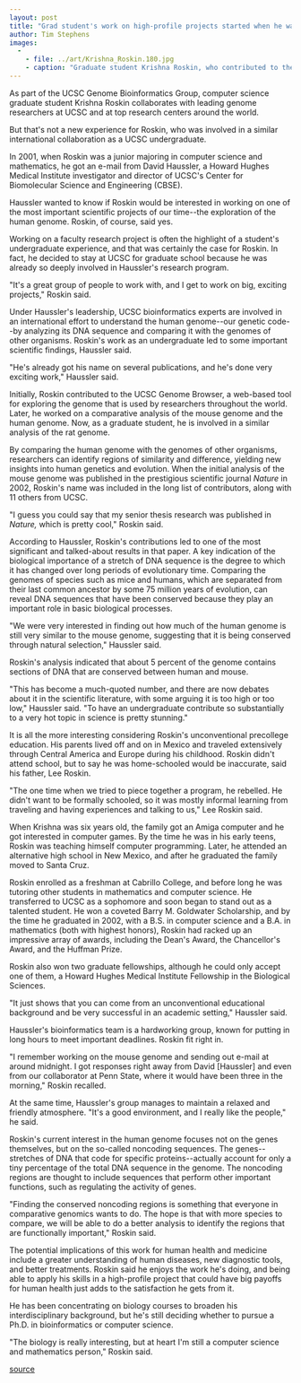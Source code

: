 ```yaml
---
layout: post
title: "Grad student's work on high-profile projects started when he was an undergraduate"
author: Tim Stephens
images:
  -
    - file: ../art/Krishna_Roskin.180.jpg
    - caption: "Graduate student Krishna Roskin, who contributed to the UCSC Genome Browser while an undergraduate at UCSC, is now involved in a comparative analysis of the rat genome and the human genome. Photo: Tim Stephens"
---
```


As part of the UCSC Genome Bioinformatics Group, computer science graduate student Krishna Roskin collaborates with leading genome researchers at UCSC and at top research centers around the world.

But that's not a new experience for Roskin, who was involved in a similar international collaboration as a UCSC undergraduate.  

In 2001, when Roskin was a junior majoring in computer science and mathematics, he got an e-mail from David Haussler, a Howard Hughes Medical Institute investigator and director of UCSC's Center for Biomolecular Science and Engineering (CBSE).

Haussler wanted to know if Roskin would be interested in working on one of the most important scientific projects of our time--the exploration of the human genome. Roskin, of course, said yes.   

Working on a faculty research project is often the highlight of a student's undergraduate experience, and that was certainly the case for Roskin. In fact, he decided to stay at UCSC for graduate school because he was already so deeply involved in Haussler's research program.   

"It's a great group of people to work with, and I get to work on big, exciting projects," Roskin said.   

Under Haussler's leadership, UCSC bioinformatics experts are involved in an international effort to understand the human genome--our genetic code--by analyzing its DNA sequence and comparing it with the genomes of other organisms. Roskin's work as an undergraduate led to some important scientific findings, Haussler said.   

"He's already got his name on several publications, and he's done very exciting work," Haussler said.   

Initially, Roskin contributed to the UCSC Genome Browser, a web-based tool for exploring the genome that is used by researchers throughout the world. Later, he worked on a comparative analysis of the mouse genome and the human genome. Now, as a graduate student, he is involved in a similar analysis of the rat genome.   

By comparing the human genome with the genomes of other organisms, researchers can identify regions of similarity and difference, yielding new insights into human genetics and evolution. When the initial analysis of the mouse genome was published in the prestigious scientific journal _Nature_ in 2002, Roskin's name was included in the long list of contributors, along with 11 others from UCSC.   

"I guess you could say that my senior thesis research was published in _Nature,_ which is pretty cool," Roskin said.   

According to Haussler, Roskin's contributions led to one of the most significant and talked-about results in that paper. A key indication of the biological importance of a stretch of DNA sequence is the degree to which it has changed over long periods of evolutionary time. Comparing the genomes of species such as mice and humans, which are separated from their last common ancestor by some 75 million years of evolution, can reveal DNA sequences that have been conserved because they play an important role in basic biological processes.   

"We were very interested in finding out how much of the human genome is still very similar to the mouse genome, suggesting that it is being conserved through natural selection," Haussler said.  

Roskin's analysis indicated that about 5 percent of the genome contains sections of DNA that are conserved between human and mouse.   

"This has become a much-quoted number, and there are now debates about it in the scientific literature, with some arguing it is too high or too low," Haussler said. "To have an undergraduate contribute so substantially to a very hot topic in science is pretty stunning."  

It is all the more interesting considering Roskin's unconventional precollege education. His parents lived off and on in Mexico and traveled extensively through Central America and Europe during his childhood. Roskin didn't attend school, but to say he was home-schooled would be inaccurate, said his father, Lee Roskin.  

"The one time when we tried to piece together a program, he rebelled. He didn't want to be formally schooled, so it was mostly informal learning from traveling and having experiences and talking to us," Lee Roskin said.  

When Krishna was six years old, the family got an Amiga computer and he got interested in computer games. By the time he was in his early teens, Roskin was teaching himself computer programming. Later, he attended an alternative high school in New Mexico, and after he graduated the family moved to Santa Cruz.   

Roskin enrolled as a freshman at Cabrillo College, and before long he was tutoring other students in mathematics and computer science. He transferred to UCSC as a sophomore and soon began to stand out as a talented student. He won a coveted Barry M. Goldwater Scholarship, and by the time he graduated in 2002, with a B.S. in computer science and a B.A. in mathematics (both with highest honors), Roskin had racked up an impressive array of awards, including the Dean's Award, the Chancellor's Award, and the Huffman Prize.   

Roskin also won two graduate fellowships, although he could only accept one of them, a Howard Hughes Medical Institute Fellowship in the Biological Sciences.  

"It just shows that you can come from an unconventional educational background and be very successful in an academic setting," Haussler said.  

Haussler's bioinformatics team is a hardworking group, known for putting in long hours to meet important deadlines. Roskin fit right in.   

"I remember working on the mouse genome and sending out e-mail at around midnight. I got responses right away from David [Haussler] and even from our collaborator at Penn State, where it would have been three in the morning," Roskin recalled.  

At the same time, Haussler's group manages to maintain a relaxed and friendly atmosphere. "It's a good environment, and I really like the people," he said.  

Roskin's current interest in the human genome focuses not on the genes themselves, but on the so-called noncoding sequences. The genes--stretches of DNA that code for specific proteins--actually account for only a tiny percentage of the total DNA sequence in the genome. The noncoding regions are thought to include sequences that perform other important functions, such as regulating the activity of genes.  

"Finding the conserved noncoding regions is something that everyone in comparative genomics wants to do. The hope is that with more species to compare, we will be able to do a better analysis to identify the regions that are functionally important," Roskin said.  

The potential implications of this work for human health and medicine include a greater understanding of human diseases, new diagnostic tools, and better treatments. Roskin said he enjoys the work he's doing, and being able to apply his skills in a high-profile project that could have big payoffs for human health just adds to the satisfaction he gets from it.  

He has been concentrating on biology courses to broaden his interdisciplinary background, but he's still deciding whether to pursue a Ph.D. in bioinformatics or computer science.   

"The biology is really interesting, but at heart I'm still a computer science and mathematics person," Roskin said.   

[source](http://www1.ucsc.edu/currents/03-04/01-19/roskin_profile.html "Permalink to roskin_profile")
